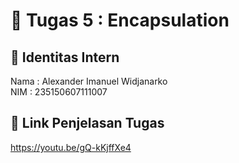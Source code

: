 # 📁 Tugas 5 : Encapsulation

## 👤 Identitas Intern
Nama : Alexander Imanuel Widjanarko          
NIM  : 235150607111007

## 🔗 Link Penjelasan Tugas

https://youtu.be/gQ-kKjffXe4
